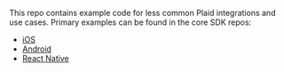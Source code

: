 This repo contains example code for less common Plaid integrations and use cases. Primary examples can
be found in the core SDK repos:

- [iOS](https://github.com/plaid/plaid-link-ios)
- [Android](https://github.com/plaid/plaid-link-android)
- [React Native](https://github.com/plaid/react-native-plaid-link-sdk)
